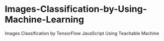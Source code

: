 # Images-Classification-by-Using-Machine-Learning
Images Classification by TensorFlow JavaScript Using Teachable Machine 
